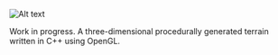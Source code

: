 ![Alt text](wipdemo.gif?raw=true "Screenshot")

Work in progress. A three-dimensional procedurally generated terrain written in C++ using OpenGL. 
